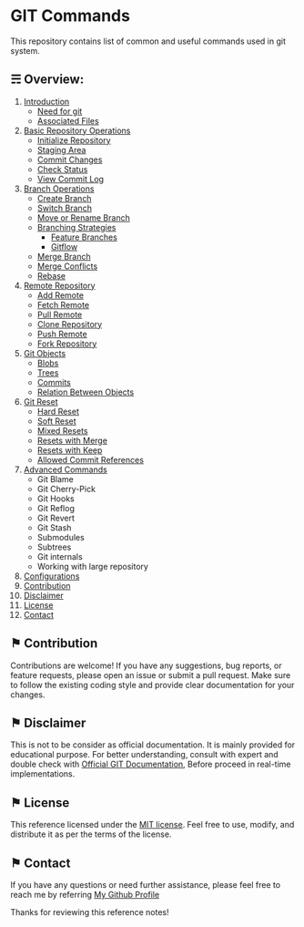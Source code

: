 # GIT Commands

This repository contains list of common and useful commands used in git system.

## &#9780; Overview:
1. [Introduction](./docs/introduction.md)
	- [Need for git](./docs/introduction.md#-need-for-git)
	- [Associated Files](./docs/introduction.md#-associated-files)
2. [Basic Repository Operations](./docs/basic-repository-operations.md)
	- [Initialize Repository](./docs/basic-repository-operations.md#-initialize-repository)
	- [Staging Area](./docs/basic-repository-operations.md#-staging-area)
	- [Commit Changes](./docs/basic-repository-operations.md#-commit-changes)
	- [Check Status](./docs/basic-repository-operations.md#-check-status)
	- [View Commit Log](./docs/basic-repository-operations.md#-view-commit-log)
3. [Branch Operations](./docs/branch-operations.md)
	- [Create Branch](./docs/branch-operations.md#-create-branch)
	- [Switch Branch](./docs/branch-operations.md#-switch-branch)
	- [Move or Rename Branch](./docs/branch-operations.md#-move-or-rename-branch)
	- [Branching Strategies](./docs/branch-operations.md#-branching-strategies)
		- [Feature Branches](./docs/branch-operations.md#-feature-branches)
		- [Gitflow](./docs/branch-operations.md#-gitflow)
	- [Merge Branch](./docs/branch-operations.md#-merge-branch)
	- [Merge Conflicts](./docs/branch-operations.md#-merge-conflicts)
	- [Rebase](./docs/branch-operations.md#-rebase)
4. [Remote Repository](./docs/remote-repository.md)
	- [Add Remote](./docs/remote-repository.md#-add-remote)
	- [Fetch Remote](./docs/remote-repository.md#-fetch-remote)
	- [Pull Remote](./docs/remote-repository.md#-pull-remote)
	- [Clone Repository](./docs/remote-repository.md#-clone-repository)
	- [Push Remote](./docs/remote-repository.md#-push-remote)
	- [Fork Repository](./docs/remote-repository.md#-fork-repository)
5. [Git Objects](./docs/git-objects.md)
	- [Blobs](./docs/git-objects.md#-blobs)
	- [Trees](./docs/git-objects.md#-trees)
	- [Commits](./docs/git-objects.md#-commits)
	- [Relation Between Objects](./docs/git-objects.md#-relation-between-objects)
6. [Git Reset](./docs/git-reset.md)
	- [Hard Reset](./docs/git-reset.md#-hard-reset)
	- [Soft Reset](./docs/git-reset.md#-soft-reset)
	- [Mixed Resets](./docs/git-reset.md#-mixed-resets)
	- [Resets with Merge](./docs/git-reset.md#-resets-with-merge)
	- [Resets with Keep](./docs/git-reset.md#-resets-with-keep)
	- [Allowed Commit References](./docs/git-reset.md#-allowed-commit-references)
7. [Advanced Commands](#-advanced-commands)
	- Git Blame
	- Git Cherry-Pick
	- Git Hooks
	- Git Reflog
	- Git Revert
	- Git Stash
	- Submodules
	- Subtrees
	- Git internals
	- Working with large repository
8. [Configurations](#-configurations)
9. [Contribution](#-contribution)
10. [Disclaimer](#-disclaimer)
11. [License](#-license)
12. [Contact](#-contact)

## &#9873; Contribution
Contributions are welcome! If you have any suggestions, bug reports, or feature requests, please open an issue or submit a pull request. Make sure to follow the existing coding style and provide clear documentation for your changes.

## &#9873; Disclaimer
This is not to be consider as official documentation. It is mainly provided for educational purpose. For better understanding, consult with expert and double check with [Official GIT Documentation](https://git-scm.com/doc), Before proceed in real-time implementations.

## &#9873; License
This reference licensed under the [MIT license](LICENSE). Feel free to use, modify, and distribute it as per the terms of the license.

## &#9873; Contact
If you have any questions or need further assistance, please feel free to reach me by referring [My Github Profile](https://github.com/ag-sanjjeev/)

Thanks for reviewing this reference notes!
